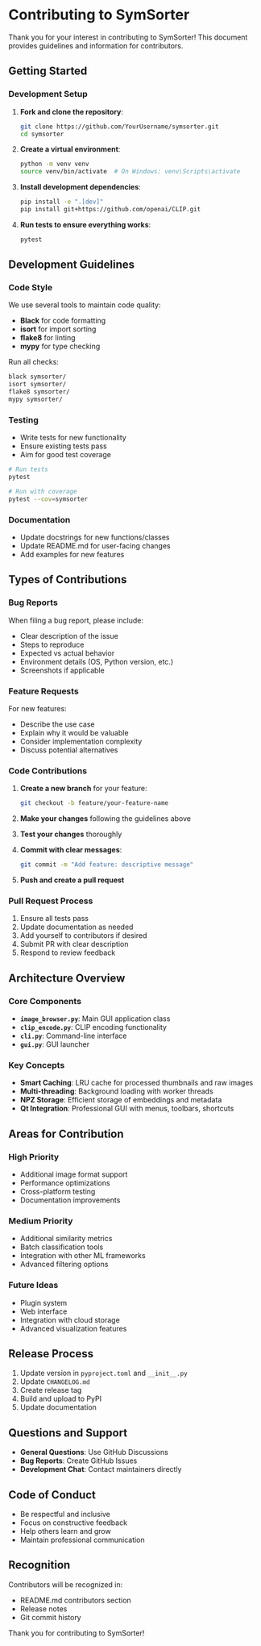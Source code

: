 # Contributing to SymSorter

Thank you for your interest in contributing to SymSorter! This document provides guidelines and information for contributors.

## Getting Started

### Development Setup

1. **Fork and clone the repository**:
   ```bash
   git clone https://github.com/YourUsername/symsorter.git
   cd symsorter
   ```

2. **Create a virtual environment**:
   ```bash
   python -m venv venv
   source venv/bin/activate  # On Windows: venv\Scripts\activate
   ```

3. **Install development dependencies**:
   ```bash
   pip install -e ".[dev]"
   pip install git+https://github.com/openai/CLIP.git
   ```

4. **Run tests to ensure everything works**:
   ```bash
   pytest
   ```

## Development Guidelines

### Code Style

We use several tools to maintain code quality:

- **Black** for code formatting
- **isort** for import sorting
- **flake8** for linting
- **mypy** for type checking

Run all checks:
```bash
black symsorter/
isort symsorter/
flake8 symsorter/
mypy symsorter/
```

### Testing

- Write tests for new functionality
- Ensure existing tests pass
- Aim for good test coverage

```bash
# Run tests
pytest

# Run with coverage
pytest --cov=symsorter
```

### Documentation

- Update docstrings for new functions/classes
- Update README.md for user-facing changes
- Add examples for new features

## Types of Contributions

### Bug Reports

When filing a bug report, please include:
- Clear description of the issue
- Steps to reproduce
- Expected vs actual behavior  
- Environment details (OS, Python version, etc.)
- Screenshots if applicable

### Feature Requests

For new features:
- Describe the use case
- Explain why it would be valuable
- Consider implementation complexity
- Discuss potential alternatives

### Code Contributions

1. **Create a new branch** for your feature:
   ```bash
   git checkout -b feature/your-feature-name
   ```

2. **Make your changes** following the guidelines above

3. **Test your changes** thoroughly

4. **Commit with clear messages**:
   ```bash
   git commit -m "Add feature: descriptive message"
   ```

5. **Push and create a pull request**

### Pull Request Process

1. Ensure all tests pass
2. Update documentation as needed
3. Add yourself to contributors if desired
4. Submit PR with clear description
5. Respond to review feedback

## Architecture Overview

### Core Components

- **`image_browser.py`**: Main GUI application class
- **`clip_encode.py`**: CLIP encoding functionality  
- **`cli.py`**: Command-line interface
- **`gui.py`**: GUI launcher

### Key Concepts

- **Smart Caching**: LRU cache for processed thumbnails and raw images
- **Multi-threading**: Background loading with worker threads
- **NPZ Storage**: Efficient storage of embeddings and metadata
- **Qt Integration**: Professional GUI with menus, toolbars, shortcuts

## Areas for Contribution

### High Priority
- Additional image format support
- Performance optimizations
- Cross-platform testing
- Documentation improvements

### Medium Priority  
- Additional similarity metrics
- Batch classification tools
- Integration with other ML frameworks
- Advanced filtering options

### Future Ideas
- Plugin system
- Web interface
- Integration with cloud storage
- Advanced visualization features

## Release Process

1. Update version in `pyproject.toml` and `__init__.py`
2. Update `CHANGELOG.md`
3. Create release tag
4. Build and upload to PyPI
5. Update documentation

## Questions and Support

- **General Questions**: Use GitHub Discussions
- **Bug Reports**: Create GitHub Issues  
- **Development Chat**: Contact maintainers directly

## Code of Conduct

- Be respectful and inclusive
- Focus on constructive feedback
- Help others learn and grow
- Maintain professional communication

## Recognition

Contributors will be recognized in:
- README.md contributors section
- Release notes
- Git commit history

Thank you for contributing to SymSorter!
